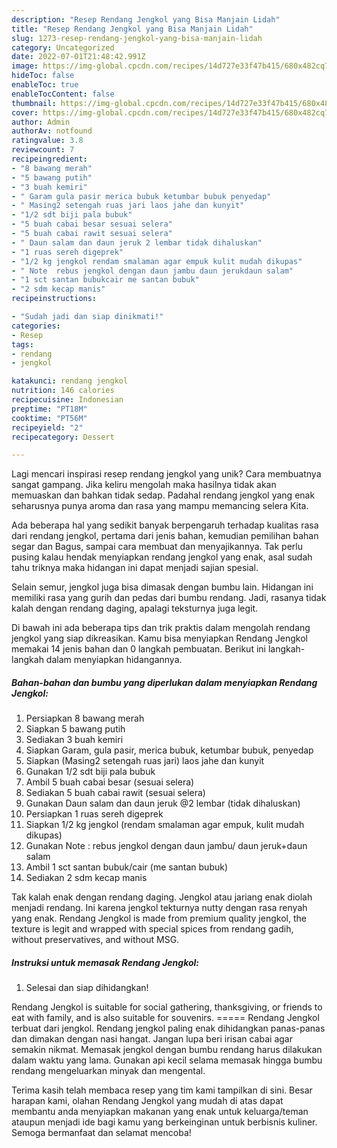 ```yaml
---
description: "Resep Rendang Jengkol yang Bisa Manjain Lidah"
title: "Resep Rendang Jengkol yang Bisa Manjain Lidah"
slug: 1273-resep-rendang-jengkol-yang-bisa-manjain-lidah
category: Uncategorized
date: 2022-07-01T21:48:42.991Z
image: https://img-global.cpcdn.com/recipes/14d727e33f47b415/680x482cq70/rendang-jengkol-foto-resep-utama.jpg
hideToc: false
enableToc: true
enableTocContent: false
thumbnail: https://img-global.cpcdn.com/recipes/14d727e33f47b415/680x482cq70/rendang-jengkol-foto-resep-utama.jpg
cover: https://img-global.cpcdn.com/recipes/14d727e33f47b415/680x482cq70/rendang-jengkol-foto-resep-utama.jpg
author: Admin
authorAv: notfound
ratingvalue: 3.8
reviewcount: 7
recipeingredient:
- "8 bawang merah"
- "5 bawang putih"
- "3 buah kemiri"
- " Garam gula pasir merica bubuk ketumbar bubuk penyedap"
- " Masing2 setengah ruas jari laos jahe dan kunyit"
- "1/2 sdt biji pala bubuk"
- "5 buah cabai besar sesuai selera"
- "5 buah cabai rawit sesuai selera"
- " Daun salam dan daun jeruk 2 lembar tidak dihaluskan"
- "1 ruas sereh digeprek"
- "1/2 kg jengkol rendam smalaman agar empuk kulit mudah dikupas"
- " Note  rebus jengkol dengan daun jambu daun jerukdaun salam"
- "1 sct santan bubukcair me santan bubuk"
- "2 sdm kecap manis"
recipeinstructions:

- "Sudah jadi dan siap dinikmati!"
categories:
- Resep
tags:
- rendang
- jengkol

katakunci: rendang jengkol 
nutrition: 146 calories
recipecuisine: Indonesian
preptime: "PT18M"
cooktime: "PT56M"
recipeyield: "2"
recipecategory: Dessert

---
```





Lagi mencari inspirasi resep rendang jengkol yang unik? Cara membuatnya sangat gampang. Jika keliru mengolah maka hasilnya tidak akan memuaskan dan bahkan tidak sedap. Padahal rendang jengkol yang enak seharusnya punya aroma dan rasa yang mampu memancing selera Kita.





Ada beberapa hal yang sedikit banyak berpengaruh terhadap kualitas rasa dari rendang jengkol, pertama dari jenis bahan, kemudian pemilihan bahan segar dan Bagus, sampai cara membuat dan menyajikannya. Tak perlu pusing kalau hendak menyiapkan rendang jengkol yang enak,      asal sudah tahu triknya maka hidangan ini dapat menjadi sajian spesial.














Selain semur, jengkol juga bisa dimasak dengan bumbu lain. Hidangan ini memiliki rasa yang gurih dan pedas dari bumbu rendang. Jadi, rasanya tidak kalah dengan rendang daging, apalagi teksturnya juga legit.






Di bawah ini ada beberapa tips dan trik praktis dalam mengolah rendang jengkol yang siap dikreasikan. Kamu bisa menyiapkan Rendang Jengkol memakai 14 jenis bahan dan 0 langkah pembuatan. Berikut ini langkah-langkah dalam menyiapkan hidangannya.

<!--inarticleads1-->

##### Bahan-bahan dan bumbu yang diperlukan dalam menyiapkan Rendang Jengkol:

1. Persiapkan 8 bawang merah
1. Siapkan 5 bawang putih
1. Sediakan 3 buah kemiri
1. Siapkan  Garam, gula pasir, merica bubuk, ketumbar bubuk, penyedap
1. Siapkan  (Masing2 setengah ruas jari) laos jahe dan kunyit
1. Gunakan 1/2 sdt biji pala bubuk
1. Ambil 5 buah cabai besar (sesuai selera)
1. Sediakan 5 buah cabai rawit (sesuai selera)
1. Gunakan  Daun salam dan daun jeruk @2 lembar (tidak dihaluskan)
1. Persiapkan 1 ruas sereh digeprek
1. Siapkan 1/2 kg jengkol (rendam smalaman agar empuk, kulit mudah dikupas)
1. Gunakan  Note : rebus jengkol dengan daun jambu/ daun jeruk+daun salam
1. Ambil 1 sct santan bubuk/cair (me santan bubuk)
1. Sediakan 2 sdm kecap manis


Tak kalah enak dengan rendang daging. Jengkol atau jariang enak diolah menjadi rendang. Ini karena jengkol tekturnya nutty dengan rasa renyah yang enak. Rendang Jengkol is made from premium quality jengkol, the texture is legit and wrapped with special spices from rendang gadih, without preservatives, and without MSG. 

<!--inarticleads2-->

##### Instruksi untuk memasak Rendang Jengkol:


1. Selesai dan siap dihidangkan!

Rendang Jengkol is suitable for social gathering, thanksgiving, or friends to eat with family, and is also suitable for souvenirs. ===== Rendang Jengkol terbuat dari jengkol. Rendang jengkol paling enak dihidangkan panas-panas dan dimakan dengan nasi hangat. Jangan lupa beri irisan cabai agar semakin nikmat. Memasak jengkol dengan bumbu rendang harus dilakukan dalam waktu yang lama. Gunakan api kecil selama memasak hingga bumbu rendang mengeluarkan minyak dan mengental. 

Terima kasih telah membaca resep yang tim kami tampilkan di sini. Besar harapan kami, olahan Rendang Jengkol yang mudah di atas dapat membantu anda menyiapkan makanan yang enak untuk keluarga/teman ataupun menjadi ide bagi kamu yang berkeinginan untuk berbisnis kuliner. Semoga bermanfaat dan selamat mencoba!
